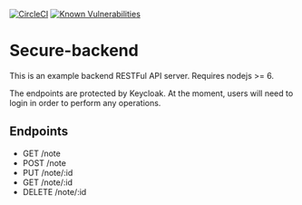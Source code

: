 [![CircleCI](https://circleci.com/gh/wei-lee/mobile-security.svg?style=svg)](https://circleci.com/gh/wei-lee/mobile-security)
[![Known Vulnerabilities](https://snyk.io/test/github/feedhenry/mobile-security/master%2Fprojects%2Fapi-server/badge.svg)](https://snyk.io/test/github/feedhenry/mobile-security/master/projects/api-server)

# Secure-backend

This is an example backend RESTFul API server. Requires nodejs >= 6.

The endpoints are protected by Keycloak. At the moment, users will need to login in order to perform any operations.

## Endpoints

* GET /note
* POST /note
* PUT /note/:id
* GET /note/:id
* DELETE /note/:id